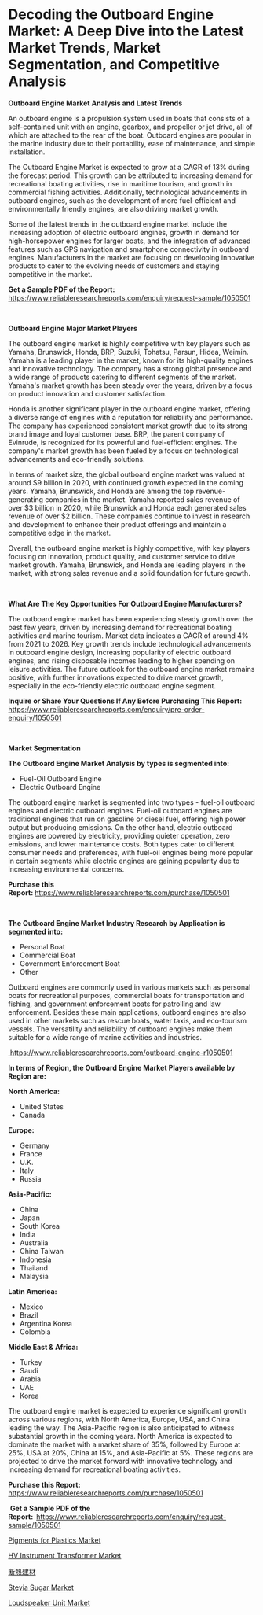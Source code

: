 <p><h1>Decoding the Outboard Engine Market: A Deep Dive into the Latest Market Trends, Market Segmentation, and Competitive Analysis</h1></p><p><strong>Outboard Engine Market Analysis and Latest Trends</strong></p>
<p><p>An outboard engine is a propulsion system used in boats that consists of a self-contained unit with an engine, gearbox, and propeller or jet drive, all of which are attached to the rear of the boat. Outboard engines are popular in the marine industry due to their portability, ease of maintenance, and simple installation.</p><p>The Outboard Engine Market is expected to grow at a CAGR of 13% during the forecast period. This growth can be attributed to increasing demand for recreational boating activities, rise in maritime tourism, and growth in commercial fishing activities. Additionally, technological advancements in outboard engines, such as the development of more fuel-efficient and environmentally friendly engines, are also driving market growth.</p><p>Some of the latest trends in the outboard engine market include the increasing adoption of electric outboard engines, growth in demand for high-horsepower engines for larger boats, and the integration of advanced features such as GPS navigation and smartphone connectivity in outboard engines. Manufacturers in the market are focusing on developing innovative products to cater to the evolving needs of customers and staying competitive in the market.</p></p>
<p><strong>Get a Sample PDF of the Report:&nbsp;</strong> <a href="https://www.reliableresearchreports.com/enquiry/request-sample/1050501">https://www.reliableresearchreports.com/enquiry/request-sample/1050501</a></p>
<p>&nbsp;</p>
<p><strong>Outboard Engine Major Market Players</strong></p>
<p><p>The outboard engine market is highly competitive with key players such as Yamaha, Brunswick, Honda, BRP, Suzuki, Tohatsu, Parsun, Hidea, Weimin. Yamaha is a leading player in the market, known for its high-quality engines and innovative technology. The company has a strong global presence and a wide range of products catering to different segments of the market. Yamaha's market growth has been steady over the years, driven by a focus on product innovation and customer satisfaction.</p><p>Honda is another significant player in the outboard engine market, offering a diverse range of engines with a reputation for reliability and performance. The company has experienced consistent market growth due to its strong brand image and loyal customer base. BRP, the parent company of Evinrude, is recognized for its powerful and fuel-efficient engines. The company's market growth has been fueled by a focus on technological advancements and eco-friendly solutions.</p><p>In terms of market size, the global outboard engine market was valued at around $9 billion in 2020, with continued growth expected in the coming years. Yamaha, Brunswick, and Honda are among the top revenue-generating companies in the market. Yamaha reported sales revenue of over $3 billion in 2020, while Brunswick and Honda each generated sales revenue of over $2 billion. These companies continue to invest in research and development to enhance their product offerings and maintain a competitive edge in the market.</p><p>Overall, the outboard engine market is highly competitive, with key players focusing on innovation, product quality, and customer service to drive market growth. Yamaha, Brunswick, and Honda are leading players in the market, with strong sales revenue and a solid foundation for future growth.</p></p>
<p>&nbsp;</p>
<p><strong>What Are The Key Opportunities For Outboard Engine Manufacturers?</strong></p>
<p><p>The outboard engine market has been experiencing steady growth over the past few years, driven by increasing demand for recreational boating activities and marine tourism. Market data indicates a CAGR of around 4% from 2021 to 2026. Key growth trends include technological advancements in outboard engine design, increasing popularity of electric outboard engines, and rising disposable incomes leading to higher spending on leisure activities. The future outlook for the outboard engine market remains positive, with further innovations expected to drive market growth, especially in the eco-friendly electric outboard engine segment.</p></p>
<p><strong>Inquire or Share Your Questions If Any Before Purchasing This Report:</strong> <a href="https://www.reliableresearchreports.com/enquiry/pre-order-enquiry/1050501">https://www.reliableresearchreports.com/enquiry/pre-order-enquiry/1050501</a></p>
<p>&nbsp;</p>
<p><strong>Market Segmentation</strong></p>
<p><strong>The Outboard Engine Market Analysis by types is segmented into:</strong></p>
<p><ul><li>Fuel-Oil Outboard Engine</li><li>Electric Outboard Engine</li></ul></p>
<p><p>The outboard engine market is segmented into two types - fuel-oil outboard engines and electric outboard engines. Fuel-oil outboard engines are traditional engines that run on gasoline or diesel fuel, offering high power output but producing emissions. On the other hand, electric outboard engines are powered by electricity, providing quieter operation, zero emissions, and lower maintenance costs. Both types cater to different consumer needs and preferences, with fuel-oil engines being more popular in certain segments while electric engines are gaining popularity due to increasing environmental concerns.</p></p>
<p><strong>Purchase this Report:&nbsp;</strong><a href="https://www.reliableresearchreports.com/purchase/1050501">https://www.reliableresearchreports.com/purchase/1050501</a></p>
<p>&nbsp;</p>
<p><strong>The Outboard Engine Market Industry Research by Application is segmented into:</strong></p>
<p><ul><li>Personal Boat</li><li>Commercial Boat</li><li>Government Enforcement Boat</li><li>Other</li></ul></p>
<p><p>Outboard engines are commonly used in various markets such as personal boats for recreational purposes, commercial boats for transportation and fishing, and government enforcement boats for patrolling and law enforcement. Besides these main applications, outboard engines are also used in other markets such as rescue boats, water taxis, and eco-tourism vessels. The versatility and reliability of outboard engines make them suitable for a wide range of marine activities and industries.</p></p>
<p><a href="https://www.reliableresearchreports.com/outboard-engine-r1050501">&nbsp;https://www.reliableresearchreports.com/outboard-engine-r1050501</a></p>
<p><strong>In terms of Region, the Outboard Engine Market Players available by Region are:</strong></p>
<p>
    <p> <strong> North America: </strong>
        <ul>
            <li>United States</li>
            <li>Canada</li>
        </ul>
        </p> 
    <p> <strong> Europe: </strong>
        <ul>
            <li>Germany</li>
            <li>France</li>
            <li>U.K.</li>
            <li>Italy</li>
            <li>Russia</li>
        </ul>
        </p> 
    <p> <strong> Asia-Pacific: </strong>
        <ul>
            <li>China</li>
            <li>Japan</li>
            <li>South Korea</li>
            <li>India</li>
            <li>Australia</li>
            <li>China Taiwan</li>
            <li>Indonesia</li>
            <li>Thailand</li>
            <li>Malaysia</li>
        </ul>
        </p> 
    <p> <strong> Latin America: </strong>
        <ul>
            <li>Mexico</li>
            <li>Brazil</li>
            <li>Argentina Korea</li>
            <li>Colombia</li>
        </ul>
        </p> 
    <p> <strong> Middle East & Africa: </strong>
        <ul>
            <li>Turkey</li>
            <li>Saudi</li>
            <li>Arabia</li>
            <li>UAE</li>
            <li>Korea</li>
        </ul>
    </p>
    </p>
<p><p>The outboard engine market is expected to experience significant growth across various regions, with North America, Europe, USA, and China leading the way. The Asia-Pacific region is also anticipated to witness substantial growth in the coming years. North America is expected to dominate the market with a market share of 35%, followed by Europe at 25%, USA at 20%, China at 15%, and Asia-Pacific at 5%. These regions are projected to drive the market forward with innovative technology and increasing demand for recreational boating activities.</p></p>
<p><strong>Purchase this Report: </strong><a href="https://www.reliableresearchreports.com/purchase/1050501">https://www.reliableresearchreports.com/purchase/1050501</a></p>
<p>&nbsp;<strong>Get a Sample PDF of the Report:&nbsp;&nbsp;</strong><a href="https://www.reliableresearchreports.com/enquiry/request-sample/1050501">https://www.reliableresearchreports.com/enquiry/request-sample/1050501</a></p>
<p><strong></strong></p>
<p><p><a href="https://issuu.com/reportprime-2/docs/pigments-for-plastics-market-size-2030.pptx">Pigments for Plastics Market</a></p><p><a href="https://github.com/wwwkeltoum/Market-Research-Report-List-2/blob/main/hv-instrument-transformer-market.md">HV Instrument Transformer Market</a></p><p><a href="https://github.com/nemesis2824/Market-Research-Report-List-1/blob/main/920549722213.md">断熱建材</a></p><p><a href="https://issuu.com/reportprime-2/docs/stevia-sugar-market-size-2030.pptx">Stevia Sugar Market</a></p><p><a href="https://github.com/gamblestampleyjenny50m5sl6/Market-Research-Report-List-2/blob/main/loudspeaker-unit-market.md">Loudspeaker Unit Market</a></p></p>